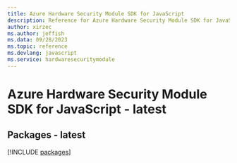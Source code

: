 ```yaml
---
title: Azure Hardware Security Module SDK for JavaScript
description: Reference for Azure Hardware Security Module SDK for JavaScript
author: xirzec
ms.author: jeffish
ms.data: 09/28/2023
ms.topic: reference
ms.devlang: javascript
ms.service: hardwaresecuritymodule
---
```

# Azure Hardware Security Module SDK for JavaScript - latest
## Packages - latest
[!INCLUDE [packages](hardware-security-module-index.md)]